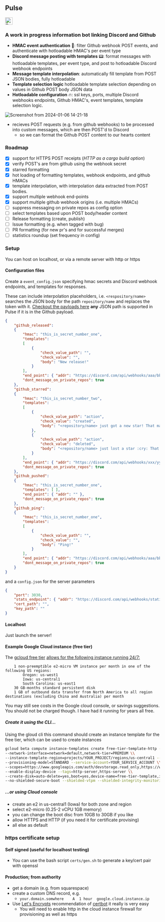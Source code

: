 ## Pulse 
<a href="https://discord.gg/SBeMPQtuB5">
<img width="auto" height="24px" src=https://pulse.jerboa.app:3030/badge alt="Pulse status badge, with a link to the Discord channel. If this text is visible Pulse is sleeping."></img>
</p>
</a>

### A work in progress information bot linking Discord and Github

- **HMAC event authentication** 🔐: filter Github webhook POST events, and authenticate with hotloadable HMAC's per event type
- **Discord message posting with templates** 📟: format messages with hotloadable templates, per event type, and post to hotloadable Discord webhook endpoints
- **Message template interpolation**: automatically fill template from POST JSON bodies, fully hotloadable 
- **Template selection logic** hotloadable template selection depending on values in Github POST body JSON data
- **Hotloadable configuration** 🔥: ssl keys, ports, multiple Discord webhooks endpoints, Github HMAC's, event templates, template selection logic.   

![Screenshot from 2024-01-06 14-21-18](https://github.com/JerboaBurrow/Pulse/assets/84378622/34a58459-a51d-4c80-9d1a-07d6f98551eb)

- recieves POST requests (e.g. from github webhooks) to be processed into custom messages, which are then POST'd to Discord
    - so we can format the Github POST content to our hearts content
 
### Roadmap

- [x] support for HTTPS POST receipts (*HTTP as a cargo build option*)
- [x] verify POST's are from github using the webhook secret
- [x] starred formatting 
- [x] hot loading of formatting templates, webhook endpoints, and github HMACs
- [x] template interpolation, with interpolation data extracted from POST bodies.
- [x] support multiple webhook end-points
- [x] support multiple github webhook origins (i.e. multiple HMACs)
- [ ] suppress messaging on private repos as config option 
- [ ] select templates based upon POST body/header content
- [ ] Release formatting (create, publish)
- [ ] Issue formatting (e.g. when tagged with bug)
- [ ] PR formatting (for new pr's and for successful merges)
- [ ] statistics roundup (set frequency in config)

### Setup

You can host on localhost, or via a remote server with http or https

#### Configuration files

Create a ```event_config.json``` specifying hmac secrets and Discord webhook endpoints, and templates for responses. 

These can include interpolation placeholders, i.e. ```<respository/name>``` searches the JSON body for the path ```repository/name``` and replaces the token with it. [Checkout the payloads here](https://docs.github.com/en/webhooks/webhook-events-and-payloads) **any** JSON path is supported in Pulse if it is in the Github payload.

```json
{
    "github_released":
    {
        "hmac": "this_is_secret_number_one",
        "templates":
        [ 
            {
                "check_value_path": "",
                "check_value": "",
                "body": "New release!"
            }
        ],
        "end_point": { "addr": "https://discord.com/api/webhooks/aaa/bbb" },
        "dont_message_on_private_repos": true
    },
    "github_starred":
    {
        "hmac": "this_is_secret_number_two",
        "templates":
        [
            {
                "check_value_path": "action",
                "check_value": "created",
                "body": "<repository/name> just got a new star! That makes <repository/stargazers_count>"
            },
            {
                "check_value_path": "action",
                "check_value": "deleted",
                "body": "<repository/name> just lost a star :cry: That makes <repository/stargazers_count>"
            }
        ],
        "end_point": { "addr": "https://discord.com/api/webhooks/xxx/yyy" },
        "dont_message_on_private_repos": true
    },
    "github_pushed":
    {
        "hmac": "this_is_secret_number_one",
        "templates": [ ],
        "end_point": { "addr": "" },
        "dont_message_on_private_repos": true
    },
    "github_ping":
    {
        "hmac": "this_is_secret_number_one",
        "templates":
        [
            {
                "check_value_path": "",
                "check_value": "",
                "body": "Ping!"
            }
        ],
        "end_point": { "addr": "https://discord.com/api/webhooks/aaa/bbb" },
        "dont_message_on_private_repos": true
    }
}
```

and a ```config.json``` for the server parameters

```json
{
    "port": 3030,
    "stats_endpoint": { "addr": "https://discord.com/api/webhooks/statistics/webhook" },
    "cert_path": "",
    "key_path": ""
}
```

#### Localhost

Just launch the server!

#### Example Google Cloud instance (free tier)

The [gcloud free tier](https://cloud.google.com/free?hl=en) [allows for the following instance running 24/7:](https://cloud.google.com/free/docs/free-cloud-features#compute)

```
    1 non-preemptible e2-micro VM instance per month in one of the following US regions:
        Oregon: us-west1
        Iowa: us-central1
        South Carolina: us-east1
    30 GB-months standard persistent disk
    1 GB of outbound data transfer from North America to all region destinations (excluding China and Australia) per month

```

You may still see costs in the Google cloud console, or savings suggestions. You should not be charged though. I have had it running for years all free.

##### Create it using the CLI...

Using the gloud cli this command should create an instance template for the free tier, which can be used to create instances

```bash
gcloud beta compute instance-templates create free-tier-template-http --project=YOUR_PROJECT --machine-type=e2-micro \\
--network-interface=network=default,network-tier=PREMIUM \\
--instance-template-region=projects/YOUR_PROJECT/regions/us-central1 --maintenance-policy=MIGRATE \\
--provisioning-model=STANDARD --service-account=YOUR_SERVICE_ACCOUNT \\
--scopes=https://www.googleapis.com/auth/devstorage.read_only,https://www.googleapis.com/auth/logging.write,https://www.googleapis.com/auth/monitoring.write,https://www.googleapis.com/auth/servicecontrol,https://www.googleapis.com/auth/service.management.readonly,https://www.googleapis.com/auth/trace.append \\
--enable-display-device --tags=http-server,https-server \\
--create-disk=auto-delete=yes,boot=yes,device-name=free-tier-template,image=projects/debian-cloud/global/images/debian-11-bullseye-v20220719,mode=rw,size=30,type=pd-standard 
--no-shielded-secure-boot --shielded-vtpm --shielded-integrity-monitoring --reservation-affinity=any
```

##### ...or using Cloud console

- create an e2 in us-central1 (Iowa) for both zone and region
- select e2-micro (0.25-2 vCPU 1GB memory)
- you can change the boot disc from 10GB to 30GB if you like
- allow HTTPS and HTTP (if you need it for certificate provising)
- all else as default

### https certificate setup

#### Self signed (useful for localhost testing)

- You can use the bash script ```certs/gen.sh``` to generate a key/cert pair with openssl

#### Production; from authority

- get a domain (e.g. from squarespace)
- create a custom DNS record, e.g.
    - ```your.domain.somwhere    A	1 hour	google.cloud.instance.ip ```
- Use [Let's Encrypts](https://letsencrypt.org/) recommendation of [certbot](https://certbot.eff.org/) it really is very easy
    - You will need to enable http in the cloud instance firewall for provisioning as well as https
